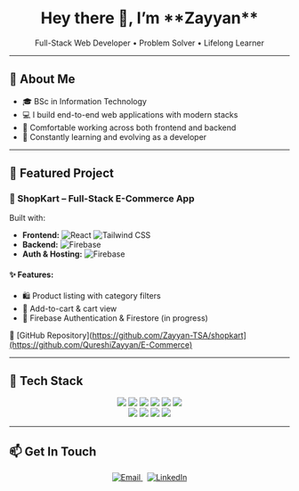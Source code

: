 
<h1 align="center">Hey there 👋, I’m **Zayyan**</h1>
<p align="center">
  Full-Stack Web Developer • Problem Solver • Lifelong Learner
</p>

---

## 🚀 About Me

- 🎓 BSc in Information Technology  
- 💻 I build end-to-end web applications with modern stacks  
- 🧩 Comfortable working across both frontend and backend  
- 🔁 Constantly learning and evolving as a developer

---

## 🔨 Featured Project

### 🛒 ShopKart – Full-Stack E-Commerce App

Built with:

- **Frontend:** ![React](https://img.shields.io/badge/React-61DAFB?style=flat-square&logo=react&logoColor=black) ![Tailwind CSS](https://img.shields.io/badge/Tailwind_CSS-06B6D4?style=flat-square&logo=tailwind-css&logoColor=white)
- **Backend:** ![Firebase](https://img.shields.io/badge/Firebase-FFCA28?style=flat-square&logo=firebase&logoColor=black)
- **Auth & Hosting:** ![Firebase](https://img.shields.io/badge/Firebase_Auth_and_Hosting-FFCA28?style=flat-square&logo=firebase&logoColor=black)

#### ✨ Features:
- 🛍️ Product listing with category filters  
- 🛒 Add-to-cart & cart view  
- 🔐 Firebase Authentication & Firestore (in progress)  

🔗 [GitHub Repository](https://github.com/Zayyan-TSA/shopkart](https://github.com/QureshiZayyan/E-Commerce)

---

## 🧰 Tech Stack

<p align="center">
  <img src="https://img.shields.io/badge/HTML5-E34F26?style=flat&logo=html5" />
  <img src="https://img.shields.io/badge/CSS3-1572B6?style=flat&logo=css3" />
  <img src="https://img.shields.io/badge/JavaScript-F7DF1E?style=flat&logo=javascript" />
  <img src="https://img.shields.io/badge/React-61DAFB?style=flat&logo=react" />
  <img src="https://img.shields.io/badge/Redux-764ABC?style=flat&logo=redux" />
  <img src="https://img.shields.io/badge/TailwindCSS-06B6D4?style=flat&logo=tailwind-css" /><br>
  <img src="https://img.shields.io/badge/Node.js-339933?style=flat&logo=node.js" />
  <img src="https://img.shields.io/badge/Express.js-000000?style=flat&logo=express" />
  <img src="https://img.shields.io/badge/MongoDB-47A248?style=flat&logo=mongodb" />
  <img src="https://img.shields.io/badge/Firebase-FFCA28?style=flat&logo=firebase" />
</p>

---

## 📫 Get In Touch

<p align="center">
  <a href="mailto:qureshizayyan49@gmail.com">
    <img src="https://img.shields.io/badge/Email-D14836?style=flat&logo=gmail&logoColor=white" alt="Email" />
  </a>
  &nbsp;
  <a href="https://linkedin.com/in/zayyan-qureshi-a46035292/">
    <img src="https://img.shields.io/badge/LinkedIn-0077B5?style=flat&logo=linkedin" alt="LinkedIn" />
  </a>
</p>

